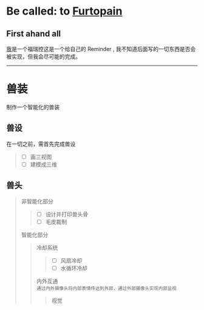 # Be called: to [Furtopain](https://github.com/EcoFurLab/EcoFur/wiki/Furtopain)
## First ahand all
[我](https://github.com/EcoFur)是一个福瑞控这是一个给自己的 Reminder , 我不知道后面写的一切东西是否会被实现，但我会尽可能的完成。

---

# 兽装
制作一个智能化的兽装
## 兽设
在一切之前，需首先完成兽设
> - [ ] 画三视图
> - [ ] 建模成三维
## 兽头
> 非智能化部分  
>> - [ ] 设计并打印兽头骨  
>> - [ ] 毛皮裁制  
> 
> 智能化部分  
>> 冷却系统  
>>> - [ ] 风扇冷却  
>>> - [ ] 水循环冷却 
>> 
>> 内外互通<br>`通过内外摄像头将内部表情传达到外部，通过外部摄像头实现内部监视`
>>>视觉